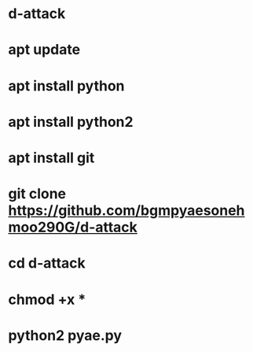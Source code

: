 # d-attack
# apt update
# apt install python
# apt install python2
# apt install git 
# git clone https://github.com/bgmpyaesonehmoo290G/d-attack
# cd d-attack
# chmod +x *
# python2 pyae.py
